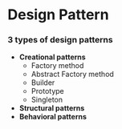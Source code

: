 # Design Pattern

### 3 types of design patterns
- **Creational patterns**
  - Factory method
  - Abstract Factory method
  - Builder 
  - Prototype
  - Singleton
- **Structural patterns**
- **Behavioral patterns**

